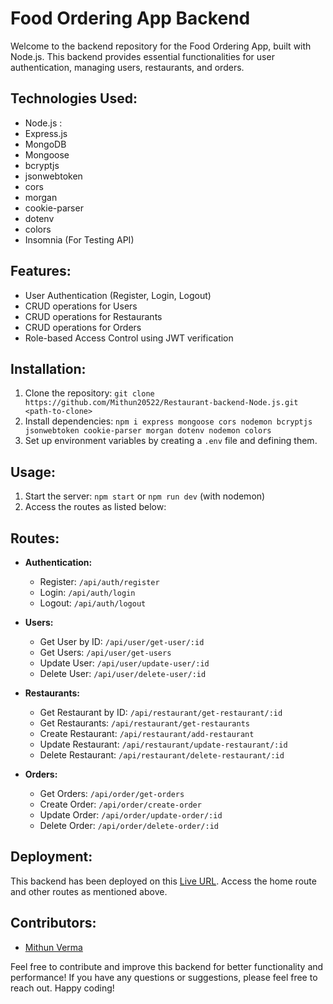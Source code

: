 # Food Ordering App Backend

Welcome to the backend repository for the Food Ordering App, built with Node.js. This backend provides essential functionalities for user authentication, managing users, restaurants, and orders.

## Technologies Used:
- Node.js : 
- Express.js
- MongoDB
- Mongoose
- bcryptjs
- jsonwebtoken
- cors
- morgan
- cookie-parser
- dotenv
- colors
- Insomnia (For Testing API)

## Features:
- User Authentication (Register, Login, Logout)
- CRUD operations for Users
- CRUD operations for Restaurants
- CRUD operations for Orders
- Role-based Access Control using JWT verification

## Installation:
1. Clone the repository: `git clone https://github.com/Mithun20522/Restaurant-backend-Node.js.git <path-to-clone>`
2. Install dependencies: `npm i express mongoose cors nodemon bcryptjs jsonwebtoken cookie-parser morgan dotenv nodemon colors`
3. Set up environment variables by creating a `.env` file and defining them.

## Usage:
1. Start the server: `npm start` or `npm run dev` (with nodemon)
2. Access the routes as listed below:

## Routes:
- **Authentication:**
  - Register: `/api/auth/register`
  - Login: `/api/auth/login`
  - Logout: `/api/auth/logout`

- **Users:**
  - Get User by ID: `/api/user/get-user/:id`
  - Get Users: `/api/user/get-users`
  - Update User: `/api/user/update-user/:id`
  - Delete User: `/api/user/delete-user/:id`

- **Restaurants:**
  - Get Restaurant by ID: `/api/restaurant/get-restaurant/:id`
  - Get Restaurants: `/api/restaurant/get-restaurants`
  - Create Restaurant: `/api/restaurant/add-restaurant`
  - Update Restaurant: `/api/restaurant/update-restaurant/:id`
  - Delete Restaurant: `/api/restaurant/delete-restaurant/:id`

- **Orders:**
  - Get Orders: `/api/order/get-orders`
  - Create Order: `/api/order/create-order`
  - Update Order: `/api/order/update-order/:id`
  - Delete Order: `/api/order/delete-order/:id`

## Deployment:
This backend has been deployed on this [Live URL](https://food-ordering-app-backend-bx3z.onrender.com/). Access the home route and other routes as mentioned above.

## Contributors:
- [Mithun Verma](https://www.linkedin.com/in/mithunverma01/)

Feel free to contribute and improve this backend for better functionality and performance! If you have any questions or suggestions, please feel free to reach out. Happy coding!
